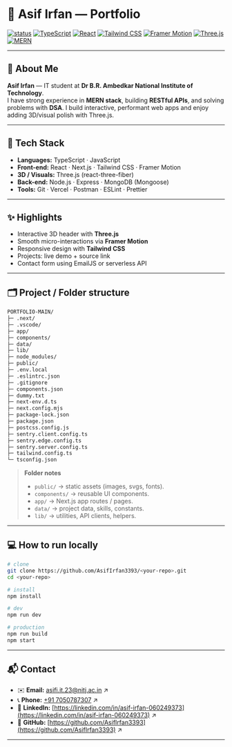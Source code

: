 # 👋 Asif Irfan — Portfolio

[![status](https://img.shields.io/badge/status-active-success?style=for-the-badge)]()
[![TypeScript](https://img.shields.io/badge/TypeScript-3178C6?style=for-the-badge&logo=typescript&logoColor=white)]()
[![React](https://img.shields.io/badge/React-61DAFB?style=for-the-badge&logo=react&logoColor=black)]()
[![Tailwind CSS](https://img.shields.io/badge/TailwindCSS-38B2AC?style=for-the-badge&logo=tailwind-css&logoColor=white)]()
[![Framer Motion](https://img.shields.io/badge/Framer_Motion-000000?style=for-the-badge)]()
[![Three.js](https://img.shields.io/badge/Three.js-000000?style=for-the-badge&logo=three.js&logoColor=white)]()
[![MERN](https://img.shields.io/badge/MERN-MongoDB%20%7C%20Express%20%7C%20React%20%7C%20NodeJS-informational?style=for-the-badge)]()

---

## 🚀 About Me
**Asif Irfan** — IT student at **Dr B.R. Ambedkar National Institute of Technology**.  
I have strong experience in **MERN stack**, building **RESTful APIs**, and solving problems with **DSA**. I build interactive, performant web apps and enjoy adding 3D/visual polish with Three.js.

---

## 🧰 Tech Stack
- **Languages:** TypeScript · JavaScript  
- **Front-end:** React · Next.js · Tailwind CSS · Framer Motion  
- **3D / Visuals:** Three.js (react-three-fiber)  
- **Back-end:** Node.js · Express · MongoDB (Mongoose)  
- **Tools:** Git · Vercel · Postman · ESLint · Prettier

---

## ✨ Highlights
- Interactive 3D header with **Three.js**  
- Smooth micro-interactions via **Framer Motion**  
- Responsive design with **Tailwind CSS**  
- Projects: live demo + source link  
- Contact form using EmailJS or serverless API

---

## 🗂️ Project / Folder structure
```bash
PORTFOLIO-MAIN/
├─ .next/
├─ .vscode/
├─ app/
├─ components/
├─ data/
├─ lib/
├─ node_modules/
├─ public/
├─ .env.local
├─ .eslintrc.json
├─ .gitignore
├─ components.json
├─ dummy.txt
├─ next-env.d.ts
├─ next.config.mjs
├─ package-lock.json
├─ package.json
├─ postcss.config.js
├─ sentry.client.config.ts
├─ sentry.edge.config.ts
├─ sentry.server.config.ts
├─ tailwind.config.ts
└─ tsconfig.json
```

> **Folder notes**
> - `public/` → static assets (images, svgs, fonts).  
> - `components/` → reusable UI components.  
> - `app/` → Next.js app routes / pages.  
> - `data/` → project data, skills, constants.  
> - `lib/` → utilities, API clients, helpers.

---

## 💻 How to run locally

```bash
# clone
git clone https://github.com/AsifIrfan3393/<your-repo>.git
cd <your-repo>

# install
npm install

# dev
npm run dev

# production
npm run build
npm start
```
---
## 📬 Contact

- ✉️ **Email:** [asifi.it.23@nitj.ac.in](mailto:asifi.it.23@nitj.ac.in) ↗  
- 📞 **Phone:** [+91 7050787307](tel:+917050787307) ↗  
- 🔗 **LinkedIn:** [https://linkedin.com/in/asif-irfan-060249373](https://linkedin.com/in/asif-irfan-060249373) ↗  
- 🐙 **GitHub:** [https://github.com/AsifIrfan3393](https://github.com/AsifIrfan3393) ↗

---

